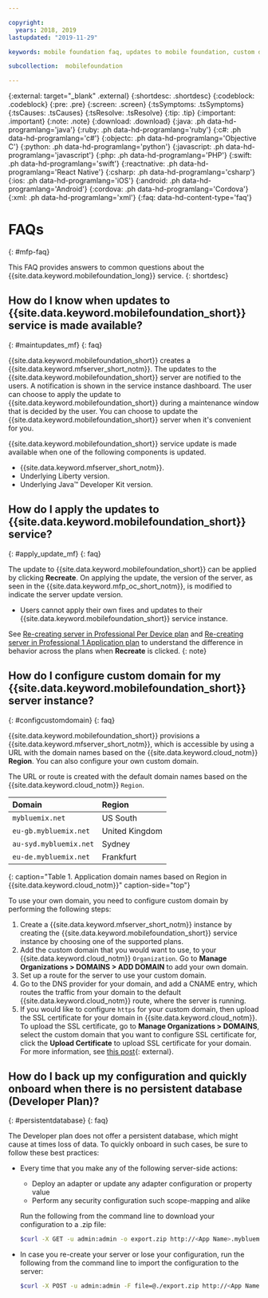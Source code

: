 ```yaml
---

copyright:
  years: 2018, 2019
lastupdated: "2019-11-29"

keywords: mobile foundation faq, updates to mobile foundation, custom domain

subcollection:  mobilefoundation

---
```


{:external: target="_blank" .external}
{:shortdesc: .shortdesc}
{:codeblock: .codeblock}
{:pre: .pre}
{:screen: .screen}
{:tsSymptoms: .tsSymptoms}
{:tsCauses: .tsCauses}
{:tsResolve: .tsResolve}
{:tip: .tip}
{:important: .important}
{:note: .note}
{:download: .download}
{:java: .ph data-hd-programlang='java'}
{:ruby: .ph data-hd-programlang='ruby'}
{:c#: .ph data-hd-programlang='c#'}
{:objectc: .ph data-hd-programlang='Objective C'}
{:python: .ph data-hd-programlang='python'}
{:javascript: .ph data-hd-programlang='javascript'}
{:php: .ph data-hd-programlang='PHP'}
{:swift: .ph data-hd-programlang='swift'}
{:reactnative: .ph data-hd-programlang='React Native'}
{:csharp: .ph data-hd-programlang='csharp'}
{:ios: .ph data-hd-programlang='iOS'}
{:android: .ph data-hd-programlang='Android'}
{:cordova: .ph data-hd-programlang='Cordova'}
{:xml: .ph data-hd-programlang='xml'}
{:faq: data-hd-content-type='faq'}

# FAQs
{: #mfp-faq}

This FAQ provides answers to common questions about the {{site.data.keyword.mobilefoundation_long}} service.
{: shortdesc}

## How do I know when updates to {{site.data.keyword.mobilefoundation_short}} service is made available?
{: #maintupdates_mf}
{: faq}

{{site.data.keyword.mobilefoundation_short}} creates a {{site.data.keyword.mfserver_short_notm}}. The updates to the {{site.data.keyword.mobilefoundation_short}} server are notified to the users. A notification is shown in the service instance dashboard. The user can choose to apply the update to {{site.data.keyword.mobilefoundation_short}} during a maintenance window that is decided by the user. You can choose to update the {{site.data.keyword.mobilefoundation_short}} server when it's convenient for you.

{{site.data.keyword.mobilefoundation_short}} service update is made available when one of the following components is updated.

* {{site.data.keyword.mfserver_short_notm}}.
* Underlying Liberty version.
* Underlying Java&trade; Developer Kit version.

## How do I apply the updates to {{site.data.keyword.mobilefoundation_short}} service?
{: #apply_update_mf}
{: faq}

The update to {{site.data.keyword.mobilefoundation_short}} can be applied by clicking **Recreate**.
On applying the update, the version of the server, as seen in the {{site.data.keyword.mfp_oc_short_notm}}, is modified to indicate the server update version.

* Users cannot apply their own fixes and updates to their {{site.data.keyword.mobilefoundation_short}} service instance.

See [Re-creating server in Professional Per Device plan](/docs/services/mobilefoundation?topic=mobilefoundation-using_mobilefoundation_p5#recreate_mobilefoundation_p5) and [Re-creating server in Professional 1 Application plan](/docs/services/mobilefoundation?topic=mobilefoundation-using_mobilefoundation_p2#recreate_mobilefoundation_p2) to understand the difference in behavior across the plans when **Recreate** is clicked.
{: note}

## How do I configure custom domain for my {{site.data.keyword.mobilefoundation_short}} server instance?
{: #configcustomdomain}
{: faq}

{{site.data.keyword.mobilefoundation_short}} provisions a {{site.data.keyword.mfserver_short_notm}}, which is accessible by using a URL with the domain names based on the {{site.data.keyword.cloud_notm}} **Region**. You can also configure your own custom domain.

The URL or route is created with the default domain names based on the {{site.data.keyword.cloud_notm}} `Region`.

|  Domain  |  Region  |    
|:-------- |:-------- |    
|`mybluemix.net` | US South |    
|`eu-gb.mybluemix.net` | United Kingdom  |
|`au-syd.mybluemix.net` | Sydney  |   
|`eu-de.mybluemix.net` | Frankfurt |   
{: caption="Table 1. Application domain names based on Region in {{site.data.keyword.cloud_notm}}" caption-side="top"}

To use your own domain, you need to configure custom domain by performing the following steps:

1. Create a {{site.data.keyword.mfserver_short_notm}} instance by creating the {{site.data.keyword.mobilefoundation_short}} service instance by choosing one of the supported plans.
1. Add the custom domain that you would want to use, to your {{site.data.keyword.cloud_notm}} `Organization`. Go to **Manage Organizations > DOMAINS > ADD DOMAIN** to add your own domain.
1. Set up a route for the server to use your custom domain.
1. Go to the DNS provider for your domain, and add a CNAME entry, which routes the traffic from your domain to the default {{site.data.keyword.cloud_notm}} route, where the server is running.
1. If you would like to configure `https` for your custom domain, then upload the SSL certificate for your domain in {{site.data.keyword.cloud_notm}}. To upload the SSL certificate, go to **Manage Organizations > DOMAINS**, select the custom domain that you want to configure SSL certificate for, click the **Upload Certificate** to upload SSL certificate for your domain. For more information, see [this post](https://www.ibm.com/cloud/blog/ssl-certificates-bluemix-custom-domains){: external}.

## How do I back up my configuration and quickly onboard when there is no persistent database (Developer Plan)?
{: #persistentdatabase}
{: faq}

The Developer plan does not offer a persistent database, which might cause at times loss of data. To quickly onboard in such cases, be sure to follow these best practices:

* Every time that you make any of the following server-side actions:
   * Deploy an adapter or update any adapter configuration or property value
   * Perform any security configuration such scope-mapping and alike

   Run the following from the command line to download your configuration to a .zip file:

   ```bash
   $curl -X GET -u admin:admin -o export.zip http://<App Name>.mybluemix.net/mfpadmin/management-apis/2.0/runtimes/mfp/export/all
   ```

* In case you re-create your server or lose your configuration, run the following from the command line to import the configuration to the server:

   ```bash
   $curl -X POST -u admin:admin -F file=@./export.zip http://<App Name>.mybluemix.net/mfpadmin/management-apis/2.0/runtimes/mfp/deploy/multi
   ```
